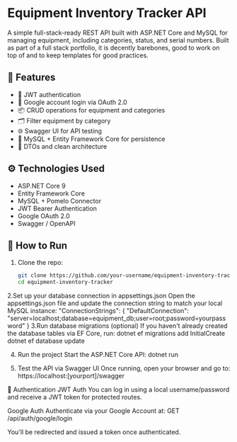 # Equipment Inventory Tracker API

A simple full-stack-ready REST API built with ASP.NET Core and MySQL for managing equipment, including categories, status, and serial numbers. Built as part of a full stack portfolio, it is decently barebones, good to work on top of and to keep templates for good practices.

## 🚀 Features

- 🔐 JWT authentication
- 🔑 Google account login via OAuth 2.0
- 📦 CRUD operations for equipment and categories
- 🗂 Filter equipment by category
- 🌐 Swagger UI for API testing
- 🐘 MySQL + Entity Framework Core for persistence
- 🧱 DTOs and clean architecture

## ⚙️ Technologies Used

- ASP.NET Core 9
- Entity Framework Core
- MySQL + Pomelo Connector
- JWT Bearer Authentication
- Google OAuth 2.0
- Swagger / OpenAPI

## 🧪 How to Run

1. Clone the repo:
   ```bash
   git clone https://github.com/your-username/equipment-inventory-tracker.git
   cd equipment-inventory-tracker
2.Set up your database connection in appsettings.json
Open the appsettings.json file and update the connection string to match your local MySQL instance:
"ConnectionStrings": {
  "DefaultConnection": "server=localhost;database=equipment_db;user=root;password=yourpassword"
}
3.Run database migrations (optional)
If you haven't already created the database tables via EF Core, run:
dotnet ef migrations add InitialCreate
dotnet ef database update

4. Run the project
Start the ASP.NET Core API:
dotnet run

5. Test the API via Swagger UI
Once running, open your browser and go to:
https://localhost:[yourport]/swagger


🔐 Authentication
JWT Auth
You can log in using a local username/password and receive a JWT token for protected routes.

Google Auth
Authenticate via your Google Account at:
GET /api/auth/google/login

You'll be redirected and issued a token once authenticated.
